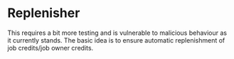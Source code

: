 # Replenisher

This requires a bit more testing and is vulnerable to malicious behaviour as it currently stands. The basic idea is to ensure automatic replenishment of job credits/job owner credits. 